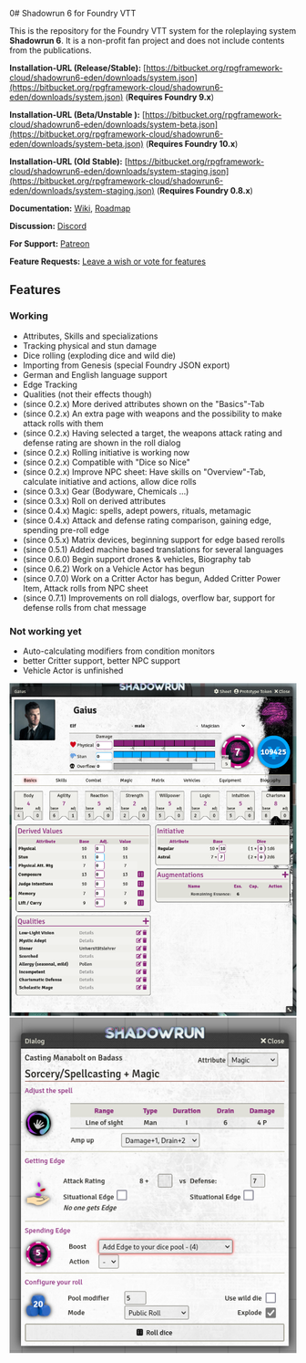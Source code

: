 0# Shadowrun 6 for Foundry VTT

This is the repository for the Foundry VTT system for the roleplaying system **Shadowrun 6**. It is a non-profit fan project and does not include contents from the publications.

**Installation-URL (Release/Stable):** [https://bitbucket.org/rpgframework-cloud/shadowrun6-eden/downloads/system.json](https://bitbucket.org/rpgframework-cloud/shadowrun6-eden/downloads/system.json) (**Requires Foundry 9.x**)

**Installation-URL (Beta/Unstable ):** [https://bitbucket.org/rpgframework-cloud/shadowrun6-eden/downloads/system-beta.json](https://bitbucket.org/rpgframework-cloud/shadowrun6-eden/downloads/system-beta.json)  (**Requires Foundry 10.x**)

**Installation-URL (Old Stable):** [https://bitbucket.org/rpgframework-cloud/shadowrun6-eden/downloads/system-staging.json](https://bitbucket.org/rpgframework-cloud/shadowrun6-eden/downloads/system-staging.json)  (**Requires Foundry 0.8.x**)

**Documentation:** [Wiki](https://rpgframework.atlassian.net/wiki/spaces/SR6FVTT/),  [Roadmap](https://rpgframework.atlassian.net/wiki/spaces/SR6FVTT/pages/1714421761/Roadmap)

**Discussion:** [Discord](https://discord.gg/USE9Gte)

**For Support:** [Patreon](https://patreon.com/rpgframework)

**Feature Requests:** [Leave a wish or vote for features](https://sr6-foundry.sleekplan.app/)

## Features ##

### Working ###
 * Attributes, Skills and specializations
 * Tracking physical and stun damage
 * Dice rolling (exploding dice and wild die)
 * Importing from Genesis (special Foundry JSON export)
 * German and English language support
 * Edge Tracking
 * Qualities (not their effects though)
 * (since 0.2.x) More derived attributes shown on the "Basics"-Tab
 * (since 0.2.x) An extra page with weapons and the possibility to make attack rolls with them
 * (since 0.2.x) Having selected a target, the weapons attack rating and defense rating are shown in the roll dialog
 * (since 0.2.x) Rolling initiative is working now
 * (since 0.2.x) Compatible with "Dice so Nice"
 * (since 0.2.x) Improve NPC sheet: Have skills on "Overview"-Tab, calculate initiative and actions, allow dice rolls
 * (since 0.3.x) Gear (Bodyware, Chemicals ...)
 * (since 0.3.x) Roll on derived attributes
 * (since 0.4.x) Magic: spells, adept powers, rituals, metamagic
 * (since 0.4.x) Attack and defense rating comparison, gaining edge, spending pre-roll edge
 * (since 0.5.x) Matrix devices, beginning support for edge based rerolls
 * (since 0.5.1) Added machine based translations for several languages 
 * (since 0.6.0) Begin support drones & vehicles, Biography tab
 * (since 0.6.2) Work on a Vehicle Actor has begun
 * (since 0.7.0) Work on a Critter Actor has begun, Added Critter Power Item, Attack rolls from NPC sheet
 * (since 0.7.1) Improvements on roll dialogs, overflow bar, support for defense rolls from chat message
 
### Not working yet ###
 * Auto-calculating modifiers from condition monitors
 * better Critter support, better NPC support
 * Vehicle Actor is unfinished


![Screenshot](screenshots/PC_Sheet.png)
![Screenshot](screenshots/Spell_Rolldialog.png)
